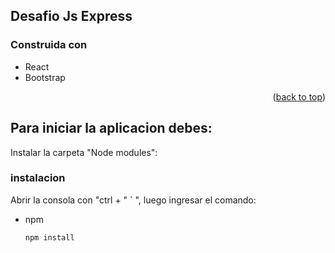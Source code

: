 <!-- Sobre el proyecto -->
## Desafio Js Express


### Construida con
* React
* Bootstrap

<p align="right">(<a href="#readme-top">back to top</a>)</p>



<!-- Inicializacion de la App -->
## Para iniciar la aplicacion debes:

Instalar la carpeta "Node modules":

### instalacion

Abrir la consola con "ctrl + " ` ", luego ingresar el comando:
* npm
  ```sh
  npm install
  ```
